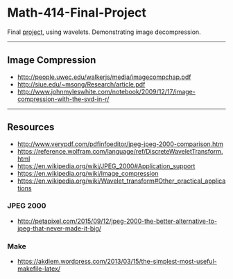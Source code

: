 # Math-414-Final-Project
Final [project](http://www.math.tamu.edu/~francis.narcowich/m414/s16/projects_s16.html),
using wavelets.
Demonstrating image decompression.

---

## Image Compression
* http://people.uwec.edu/walkerjs/media/imagecompchap.pdf
* http://siue.edu/~msong/Research/article.pdf
* http://www.johnmyleswhite.com/notebook/2009/12/17/image-compression-with-the-svd-in-r/

---

## Resources
* http://www.verypdf.com/pdfinfoeditor/jpeg-jpeg-2000-comparison.htm
* https://reference.wolfram.com/language/ref/DiscreteWaveletTransform.html
* https://en.wikipedia.org/wiki/JPEG_2000#Application_support
* https://en.wikipedia.org/wiki/Image_compression
* https://en.wikipedia.org/wiki/Wavelet_transform#Other_practical_applications

### JPEG 2000
* http://petapixel.com/2015/09/12/jpeg-2000-the-better-alternative-to-jpeg-that-never-made-it-big/

### Make
* https://akdiem.wordpress.com/2013/03/15/the-simplest-most-useful-makefile-latex/